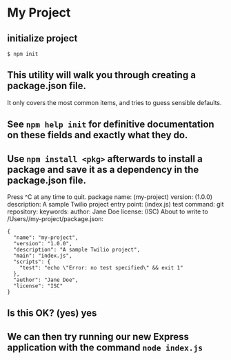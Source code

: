 # My Project
## initialize project
```
$ npm init
```

## This utility will walk you through creating a package.json file.
  It only covers the most common items, and tries to guess sensible defaults.

## See `npm help init` for definitive documentation on these fields and exactly what they do.

## Use `npm install <pkg>` afterwards to install a package and save it as a dependency in the package.json file.

  Press ^C at any time to quit.
  package name: (my-project)
  version: (1.0.0)
  description: A sample Twilio project
  entry point: (index.js)
  test command:
  git repository:
  keywords:
  author: Jane Doe
  license: (ISC)
  About to write to /Users/<your-username>/my-project/package.json:

    {
      "name": "my-project",
      "version": "1.0.0",
      "description": "A sample Twilio project",
      "main": "index.js",
      "scripts": {
        "test": "echo \"Error: no test specified\" && exit 1"
      },
      "author": "Jane Doe",
      "license": "ISC"
    }


## Is this OK? (yes) yes


## We can then try running our new Express application with the command ```node index.js```
